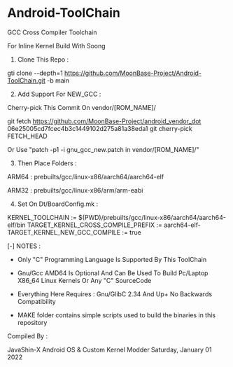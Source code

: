 # Android-ToolChain

GCC Cross Compiler Toolchain

For Inline Kernel Build With Soong

1. Clone This Repo :

gti clone --depth=1 https://github.com/MoonBase-Project/Android-ToolChain.git -b main

2. Add Support For NEW_GCC :

Cherry-pick This Commit On vendor/[ROM_NAME]/ 

git fetch https://github.com/MoonBase-Project/android_vendor_dot 06e25005cd7fcec4b3c1449102d275a81a38eda1
git cherry-pick FETCH_HEAD

Or Use "patch -p1 -i gnu_gcc_new.patch in vendor/[ROM_NAME]/"

3. Then Place Folders :

ARM64 :
prebuilts/gcc/linux-x86/aarch64/aarch64-elf

ARM32 :
prebuilts/gcc/linux-x86/arm/arm-eabi

4. Set On Dt/BoardConfig.mk :

KERNEL_TOOLCHAIN := $(PWD)/prebuilts/gcc/linux-x86/aarch64/aarch64-elf/bin
TARGET_KERNEL_CROSS_COMPILE_PREFIX := aarch64-elf-
TARGET_KERNEL_NEW_GCC_COMPILE := true

[-] NOTES :

* Only "C" Programming Language Is Supported By This ToolChain

* Gnu/Gcc AMD64 Is Optional And Can Be Used To Build
  Pc/Laptop X86_64 Linux Kernels Or Any "C" SourceCode

* Everything Here Requires : 
  Gnu/GlibC 2.34 And Up+ No Backwards Compatibility

* MAKE folder contains simple scripts used to build the binaries in this repository

Compiled By :

JavaShin-X
Android OS & Custom Kernel Modder
Saturday, January 01 2022

